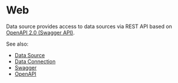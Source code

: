 <!-- TITLE: Web -->
<!-- SUBTITLE: -->

# Web

Data source provides access to data sources via REST API based on 
[OpenAPI 2.0 (Swagger API)](https://swagger.io/).

See also:

  * [Data Source](data-source.md)
  * [Data Connection](data-connection.md)
  * [Swagger](https://swagger.io/)
  * [OpenAPI](https://swagger.io/docs/specification/about/)

